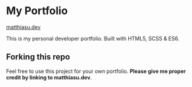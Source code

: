 # My Portfolio
[matthiasu.dev](https://matthiasu.dev)

This is my personal developer portfolio. Built with HTML5, SCSS & ES6.

## Forking this repo
Feel free to use this project for your own portfolio. **Please give me proper credit by linking to matthiasu.dev**.


